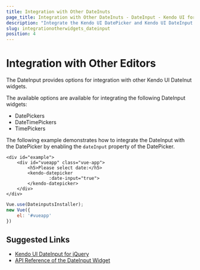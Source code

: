 ```yaml
---
title: Integration with Other DateInuts
page_title: Integration with Other DateInuts - DateInput - Kendo UI for Vue
description: "Integrate the Kendo UI DatePicker and Kendo UI DateInput wrapper for Vue with other editors."
slug: integrationotherwidgets_dateinput
position: 4
---
```


# Integration with Other Editors

The DateInput provides options for integration with other Kendo UI DateInut widgets.

The available options are available for integrating the following DateInput widgets:
* DatePickers
* DateTimePickers
* TimePickers

The following example demonstrates how to integrate the DateInput with the DatePicker by enabling the `dateInput` property of the DatePicker.

```html-preview
<div id="example">
    <div id="vueapp" class="vue-app">        
        <h5>Please select date:</h5>
        <kendo-datepicker
                :date-input="true">
        </kendo-datepicker>
    </div>
</div>
```
```js
Vue.use(DateinputsInstaller);
new Vue({
	el: '#vueapp'
})
```

## Suggested Links

* [Kendo UI DateInput for jQuery](https://docs.telerik.com/kendo-ui/controls/editors/dateinput/overview)
* [API Reference of the DateInput Widget](https://docs.telerik.com/kendo-ui/api/javascript/ui/dateinput)

